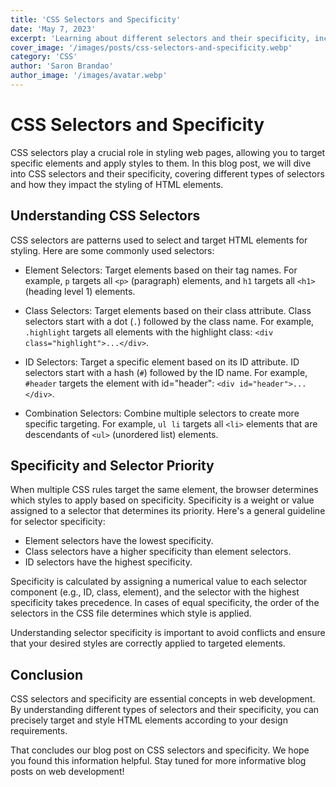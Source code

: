 ```yaml
---
title: 'CSS Selectors and Specificity'
date: 'May 7, 2023'
excerpt: 'Learning about different selectors and their specificity, including element selectors, class selectors, ID selectors, and combination selectors'
cover_image: '/images/posts/css-selectors-and-specificity.webp'
category: 'CSS'
author: 'Saron Brandao'
author_image: '/images/avatar.webp'
---
```


# CSS Selectors and Specificity

CSS selectors play a crucial role in styling web pages, allowing you to target specific elements and apply styles to them. In this blog post, we will dive into CSS selectors and their specificity, covering different types of selectors and how they impact the styling of HTML elements.

## Understanding CSS Selectors

CSS selectors are patterns used to select and target HTML elements for styling. Here are some commonly used selectors:

- Element Selectors: Target elements based on their tag names. For example, `p` targets all `<p>` (paragraph) elements, and `h1` targets all `<h1>` (heading level 1) elements.

- Class Selectors: Target elements based on their class attribute. Class selectors start with a dot (`.`) followed by the class name. For example, `.highlight` targets all elements with the highlight class: `<div class="highlight">...</div>`.

- ID Selectors: Target a specific element based on its ID attribute. ID selectors start with a hash (`#`) followed by the ID name. For example, `#header` targets the element with id="header": `<div id="header">...</div>`.

- Combination Selectors: Combine multiple selectors to create more specific targeting. For example, `ul li` targets all `<li>` elements that are descendants of `<ul>` (unordered list) elements.

## Specificity and Selector Priority

When multiple CSS rules target the same element, the browser determines which styles to apply based on specificity. Specificity is a weight or value assigned to a selector that determines its priority. Here's a general guideline for selector specificity:

- Element selectors have the lowest specificity.
- Class selectors have a higher specificity than element selectors.
- ID selectors have the highest specificity.

Specificity is calculated by assigning a numerical value to each selector component (e.g., ID, class, element), and the selector with the highest specificity takes precedence. In cases of equal specificity, the order of the selectors in the CSS file determines which style is applied.

Understanding selector specificity is important to avoid conflicts and ensure that your desired styles are correctly applied to targeted elements.

## Conclusion

CSS selectors and specificity are essential concepts in web development. By understanding different types of selectors and their specificity, you can precisely target and style HTML elements according to your design requirements.

That concludes our blog post on CSS selectors and specificity. We hope you found this information helpful. Stay tuned for more informative blog posts on web development!
